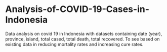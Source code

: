 # Analysis-of-COVID-19-Cases-in-Indonesia
Data analysis on covid 19 in Indonesia with datasets containing date (year), province, island, total cased, total death, total recovered. To see based on existing data in reducing mortality rates and increasing cure rates.
